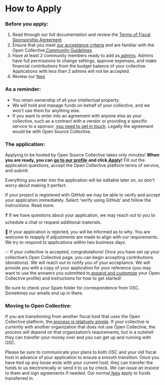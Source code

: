 # How to Apply

### Before you apply: <a href="#docs-internal-guid-1efb9d19-7fff-f4d5-7123-e4fd0472dab5" id="docs-internal-guid-1efb9d19-7fff-f4d5-7123-e4fd0472dab5"></a>

1. Read through our full documentation and review the [Terms of Fiscal Sponsorship Agreement](https://docs.oscollective.org/legal/terms-of-fiscal-sponsorship)
2. Ensure that you meet [our acceptance criteria](https://docs.oscollective.org/getting-started/acceptance-criteria) and are familiar with the Open Collective[ Community Guidelines](https://docs.opencollective.com/help/about/community-guidelines)
3. Have at least 2 community members ready to add as[ admins](https://docs.opencollective.com/help/collectives/core-contributors). Admins have full permissions to change settings, approve expenses, and make financial contributions from the budget balance of your collective. Applications with less than 2 admins will not be accepted.
4. Review our [fees](https://docs.oscollective.org/getting-started/fees)

### As a reminder:

* You retain ownership of all your intellectual property.
* We will hold and manage funds on behalf of your collective, and we won't use them for anything else.
* If you want to enter into an agreement with anyone else as your collective, such as a contract with a vendor or providing a specific service to a sponsor, [you need to get in touch](https://docs.oscollective.org/legal/contracts-with-third-parties). Legally the agreement would be with Open Source Collective.

### The application:

Applying to be hosted by Open Source Collective takes only minutes! **When you are ready, you can** [**go to our profile**](https://opencollective.com/opensource) **and click**[ **Apply**](https://www.opencollective.com/foundation/apply)**!** Fill out the application questions, accept the Open Collective platform terms of service, and submit.

Everything you enter into the application will be editable later on, so don't worry about making it perfect.

If your project is registered with GitHub we may be able to verify and accept your application immediately. Select ‘verify using GitHub’ and follow the instructions. Read more.&#x20;

❓ If we have questions about your application, we may reach out to you to schedule a chat or request additional materials.

🚫 If your application is rejected, you will be informed as to why. You are welcome to reapply if adjustments are made to align with our requirements. We try to respond to applications within two business days.

✅ If your collective is accepted, congratulations! Once you have set up your collective’s Open Collective page, you can begin accepting contributions (donations). We will reach out to notify you of your acceptance. We will provide you with a copy of your application for your reference (you may want to use the answers you submitted to[ expand and customize](https://docs.opencollective.com/help/collectives/customize-collective) your Open Collective profile) and instructions for how to get started!

Be sure to check your Spam folder for correspondence from OSC. Sometimes our emails end up in there.

### Moving to Open Collective:

If you are transitioning from another fiscal host that uses the Open Collective platform, the[ process is relatively simple](https://docs.opencollective.com/help/collectives/change-fiscal-host#what-is-the-process-for-changing-fiscal-hosts). If your collective is currently with another organization that does not use Open Collective, the process will depend on that organization’s requirements, but in a nutshell they can transfer your money over and you can get up and running with OSC.

Please be sure to communicate your plans to both OSC and your old fiscal host in advance of your application to ensure a smooth transition. Once you have tied up any loose ends with your current host, they can transfer the funds to us electronically or send it to us by check. We can issue an invoice to them and sign agreements if needed. Our normal[ fees](https://docs.oscollective.org/getting-started/fees) apply to funds transferred in.

